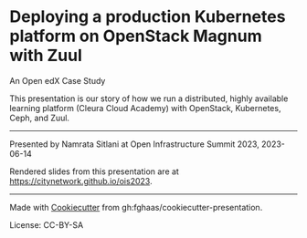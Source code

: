 # Deploying a production Kubernetes platform on OpenStack Magnum with Zuul
An Open edX Case Study

This presentation is our story of how we run a distributed, highly available learning platform (Cleura Cloud Academy) with OpenStack, Kubernetes, Ceph, and Zuul.

* * *

Presented by Namrata Sitlani at Open Infrastructure Summit 2023, 2023-06-14

Rendered slides from this presentation are at <https://citynetwork.github.io/ois2023>.

* * *

Made with [Cookiecutter](https://cookiecutter.readthedocs.io/) from gh:fghaas/cookiecutter-presentation.

License: CC-BY-SA
